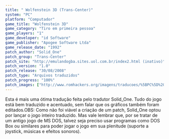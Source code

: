 ```yaml
---
title: " Wolfenstein 3D (Trans-Center)"
system: "PC"
platform: "Computador"
game_title: "Wolfenstein 3D"
game_category: "Tiro em primeira pessoa"
game_players: "1"
game_developer: "id Software"
game_publisher: "Apogee Software Ltda"
game_release_date: "1992"
patch_author: "Solid_One"
patch_group: "Trans-Center"
patch_site: "http://emulandogba.sites.uol.com.br/index2.html (inativo)"
patch_version: "1.0"
patch_release: "30/08/2008"
patch_type: "Arquivos traduzidos"
patch_progress: "100%"
patch_images: ["http://www.romhackers.org/imagens/traducoes/%5BPC%5D%20Wolfenstein%203D%20-%20Trans-Center%20-%201.png","http://www.romhackers.org/imagens/traducoes/%5BPC%5D%20Wolfenstein%203D%20-%20Trans-Center%20-%202.gif","http://www.romhackers.org/imagens/traducoes/%5BPC%5D%20Wolfenstein%203D%20-%20Trans-Center%20-%203.gif"]
---
```

Esta é mais uma ótima tradução feita pelo tradutor Solid_One. Tudo do jogo está bem traduzido e acentuado, sem falar que os gráficos também foram editados.OBS: Como não foi viável a criação de um patch, Solid_One optou por lançar o jogo inteiro traduzido. Mas vale lembrar que, por se tratar de um antigo jogo de MS DOS, talvez seja preciso usar programas como DOS Box ou similares para poder jogar o jogo em sua plenitude (suporte a joystick, músicas e efeitos sonoros).